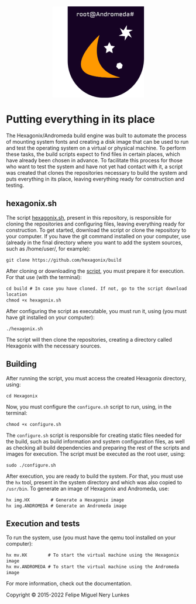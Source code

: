<!-- Vamos adicionar o logotipo do sistema -->

<p align="center">
<img src="https://github.com/hexagonix/Doc/blob/main/Img/Hexagonix.png" width="250" height="250">
</p>

# Putting everything in its place

The Hexagonix/Andromeda build engine was built to automate the process of mounting system fonts and creating a disk image that can be used to run and test the operating system on a virtual or physical machine. To perform these tasks, the build scripts expect to find files in certain places, which have already been chosen in advance. To facilitate this process for those who want to test the system and have not yet had contact with it, a script was created that clones the repositories necessary to build the system and puts everything in its place, leaving everything ready for construction and testing.

## hexagonix.sh

The script [hexagonix.sh](hexagonix.sh), present in this repository, is responsible for cloning the repositories and configuring files, leaving everything ready for construction. To get started, download the script or clone the repository to your computer. If you have the git command installed on your computer, use (already in the final directory where you want to add the system sources, such as /home/user/, for example):

```
git clone https://github.com/hexagonix/build
```

After cloning or downloading the [script](hexagonix.sh), you must prepare it for execution. For that use (with the terminal):

```
cd build # In case you have cloned. If not, go to the script download location
chmod +x hexagonix.sh
```

After configuring the script as executable, you must run it, using (you must have git installed on your computer):

```
./hexagonix.sh
```

The script will then clone the repositories, creating a directory called Hexagonix with the necessary sources.

## Building

After running the script, you must access the created Hexagonix directory, using:

```
cd Hexagonix
```

Now, you must configure the `configure.sh` script to run, using, in the terminal:

```
chmod +x configure.sh
```

The `configure.sh` script is responsible for creating static files needed for the build, such as build information and system configuration files, as well as checking all build dependencies and preparing the rest of the scripts and images for execution. The script must be executed as the root user, using:

```
sudo ./configure.sh
```

After execution, you are ready to build the system. For that, you must use the `hx` tool, present in the system directory and which was also copied to `/usr/bin`. To generate an image of Hexagonix and Andromeda, use:

```
hx img.HX        # Generate a Hexagonix image
hx img.ANDROMEDA # Generate an Andromeda image
```

## Execution and tests

To run the system, use (you must have the qemu tool installed on your computer):

```
hx mv.HX        # To start the virtual machine using the Hexagonix image
hx mv.ANDROMEDA # To start the virtual machine using the Andromeda image
```

For more information, check out the documentation.

<!-- Versão do arquivo: 1.0 -->

Copyright © 2015-2022 Felipe Miguel Nery Lunkes
